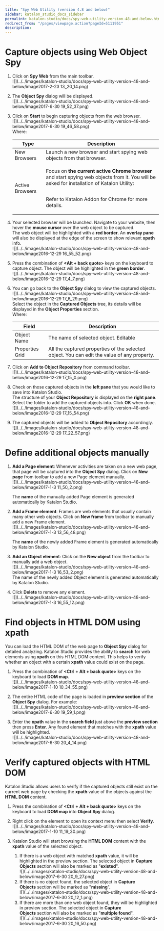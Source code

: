```yaml
---
title: "Spy Web Utility (version 4.8 and below)" 
sidebar: katalon_studio_docs_sidebar
permalink: katalon-studio/docs/spy-web-utility-version-48-and-below.html 
redirect_from: "/pages/viewpage.action?pageId=5111951" 
description: 
---
```

Capture objects using Web Object Spy
====================================

1.  Click on **Spy Web** from the main toolbar.  
    ![](../../images/katalon-studio/docs/spy-web-utility-version-48-and-below/image2017-2-23 13_20_14.png)  
      
    
2.  The **Object Spy** dialog will be displayed.  
    ![](../../images/katalon-studio/docs/spy-web-utility-version-48-and-below/image2017-6-30 19_52_37.png)  
      
    
3.  Click on **Start** to begin capturing objects from the web browser.  
    ![](../../images/katalon-studio/docs/spy-web-utility-version-48-and-below/image2017-6-30 19_46_58.png)  
    Where:
    
    <table><thead><tr><th>Type</th><th>Description</th></tr></thead><tbody><tr><td>New Browsers</td><td>Launch a new browser and start spying web objects from that browser.</td></tr><tr><td>Active Browsers</td><td><div><p>Focus on <strong>the current active Chrome browser</strong> and start spying web objects from it. You will be asked for installation of Katalon Utility:</p><p><span><img></span></p><p>Refer to <a>Katalon Addon for Chrome</a> for more details.</p></div></td></tr></tbody></table>
    
4.  Your selected browser will be launched. Navigate to your website, then hover the **mouse cursor** over the web object to be captured.  
    The web object will be highlighted with a **red border**. An **overlay pane** will also be displayed at the edge of the screen to show relevant **xpath** info.  
    ![](../../images/katalon-studio/docs/spy-web-utility-version-48-and-below/image2016-12-29 16_55_52.png)  
      
    
5.  Press the combination of **<Alt + back quote>** keys on the keyboard to capture object. The object will be highlighted in the **green border**.   
    ![](../../images/katalon-studio/docs/spy-web-utility-version-48-and-below/image2016-12-29 17_4_7.png)  
      
    
6.  You can go back to the **Object Spy** dialog to view the captured objects.  
    ![](../../images/katalon-studio/docs/spy-web-utility-version-48-and-below/image2016-12-29 17_6_29.png)  
    Select the object in the **Captured Objects** tree, its details will be displayed in the **Object Properties** section.  
    Where:
    
    <table><thead><tr><th>Field</th><th>Description</th></tr></thead><tbody><tr><td>Object Name</td><td>The name of selected object. Editable</td></tr><tr><td>Properties Grid</td><td>All the captured properties of the selected object. You can edit the value of any property.</td></tr></tbody></table>
    
7.  Click on **Add to Object Repository** from command toolbar.  
    ![](../../images/katalon-studio/docs/spy-web-utility-version-48-and-below/image2016-12-29 17_15_0.png)  
      
    
8.  Check on those captured objects in the **left pane** that you would like to save into Katalon Studio.   
    The structure of your **Object Repository** is displayed on the **right pane**. Select the folder to add the captured objects into. Click **OK** when done.  
    ![](../../images/katalon-studio/docs/spy-web-utility-version-48-and-below/image2016-12-29 17_15_54.png)  
      
    
9.  The captured objects will be added to **Object Repository** accordingly.  
    ![](../../images/katalon-studio/docs/spy-web-utility-version-48-and-below/image2016-12-29 17_22_57.png)

Define additional objects manually
==================================

1.  **Add a Page element**: Whenever activities are taken on a new web page, that page will be captured into the **Object Spy** dialog. Click on **New page** from toolbar to add a new Page element manually.  
    ![](../../images/katalon-studio/docs/spy-web-utility-version-48-and-below/image2017-1-3 11_50_2.png)
    
    The **name** of the manually added Page element is generated automatically by Katalon Studio.
    
      
      
    
2.  **Add a Frame element**: Frames are web elements that usually contain many other web objects. Click on **New frame** from toolbar to manually add a new Frame element.  
    ![](../../images/katalon-studio/docs/spy-web-utility-version-48-and-below/image2017-1-3 13_56_48.png)
    
    The **name** of the newly added Frame element is generated automatically by Katalon Studio. 
    
      
      
    
3.  **Add an Object element**: Click on the **New object** from the toolbar to manually add a web object.  
    ![](../../images/katalon-studio/docs/spy-web-utility-version-48-and-below/image2017-1-3 16_53_2.png)  
    The name of the newly added Object element is generated automatically by Katalon Studio.  
      
    
4.  Click **Delete** to remove any element.   
    ![](../../images/katalon-studio/docs/spy-web-utility-version-48-and-below/image2017-1-3 16_55_12.png)

Find objects in HTML DOM using xpath
====================================

You can load the HTML DOM of the web page to **Object Spy** dialog for detailed analyzing. Katalon Studio provides the ability to **search** for web elements using **xpath** on this HTML DOM content. This helps to verify whether an object with a certain **xpath** value could exist on the page.

1.  Press the combination of **<Ctrl + Alt + back quote>** keys on the keyboard to load **DOM map**.  
    ![](../../images/katalon-studio/docs/spy-web-utility-version-48-and-below/image2017-1-10 10_34_55.png)  
      
    
2.  The entire HTML code of the page is loaded in **preview section** of the **Object Spy** dialog. For example:  
    ![](../../images/katalon-studio/docs/spy-web-utility-version-48-and-below/image2017-6-30 19_59_1.png)  
      
    
3.  Enter the **xpath** value in the **search field** just above the **preview section** then press **Enter**. Any found element that matches with the **xpath** value will be highlighted.  
    ![](../../images/katalon-studio/docs/spy-web-utility-version-48-and-below/image2017-6-30 20_4_14.png)

Verify captured objects with HTML DOM
=====================================

Katalon Studio allows users to verify if the captured objects still exist on the current web page by checking the **xpath** value of the objects against the **HTML DOM** content.

1.  Press the combination of **<Ctrl + Alt + back quote>** keys on the keyboard to load **DOM map** into **Object Spy** dialog.   
      
    
2.  Right click on the element to open its context menu then select **Verify**.  
    ![](../../images/katalon-studio/docs/spy-web-utility-version-48-and-below/image2017-1-10 11_19_30.png)  
      
    
3.  Katalon Studio will start browsing the **HTML DOM** content with the **xpath** value of the selected object.
    1.  If there is a web object with matched **xpath** value, it will be highlighted in the preview section. The selected object in **Capture Objects** section will also be marked as "**existed**".  
        ![](../../images/katalon-studio/docs/spy-web-utility-version-48-and-below/image2017-6-30 20_9_27.png)
    2.  If there is no object found, the selected object in **Capture Objects** section will be marked as "**missing**".  
        ![](../../images/katalon-studio/docs/spy-web-utility-version-48-and-below/image2017-6-30 20_12_1.png)
    3.  If there are more than one web object found, they will be highlighted in preview section. The selected object in **Capture Objects** section will also be marked as "**multiple found**".  
        ![](../../images/katalon-studio/docs/spy-web-utility-version-48-and-below/image2017-6-30 20_16_50.png)